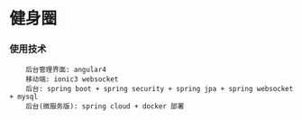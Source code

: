 # 健身圈
### 使用技术
        后台管理界面: angular4
        移动端: ionic3 websocket 
        后台: spring boot + spring security + spring jpa + spring websocket + mysql
        后台(微服务版): spring cloud + docker 部署 
